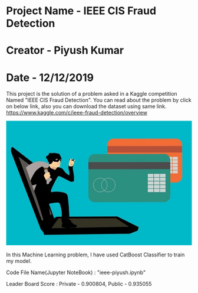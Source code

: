 # Project Name - IEEE CIS Fraud Detection

# Creator - Piyush Kumar
# Date - 12/12/2019

This project is the solution of a problem asked in a Kaggle competition Named "IEEE CIS Fraud Detection".
You can read about the problem by click on below link, also you can download the dataset using same link.
https://www.kaggle.com/c/ieee-fraud-detection/overview   
     
<img src="https://github.com/Mr-Piyush-Kumar/Mr-Piyush-Kumar/blob/master/credit_card_fraud_img.jpg"></img>     

In this Machine Learning problem, I have used CatBoost Classifier to train my model.

Code File Name(Jupyter NoteBook) : "ieee-piyush.ipynb"

Leader Board Score : Private - 0.900804, Public - 0.935055
